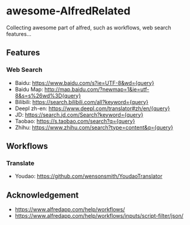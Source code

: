 # awesome-AlfredRelated
Collecting awesome part of alfred, such as workflows, web search features...

## Features
### Web Search
- Baidu: https://www.baidu.com/s?ie=UTF-8&wd={query}
- Baidu Map: http://map.baidu.com/?newmap=1&ie=utf-8&s=s%26wd%3D{query}
- Bilibili: https://search.bilibili.com/all?keyword={query}
- Deepl zh-en: https://www.deepl.com/translator#zh/en/{query}
- JD: https://search.jd.com/Search?keyword={query}
- Taobao: https://s.taobao.com/search?q={query}
- Zhihu: https://www.zhihu.com/search?type=content&q={query}

## Workflows
### Translate
- Youdao: https://github.com/wensonsmith/YoudaoTranslator

## Acknowledgement
- https://www.alfredapp.com/help/workflows/
- https://www.alfredapp.com/help/workflows/inputs/script-filter/json/
